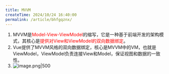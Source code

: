 ```yaml
---
title: MVVM
createTime: 2024/10/24 16:40:00
permalink: /article/bhfgqznx/
---
```

1. MVVM是<font color="#ff0000">Model-View-ViewModel</font>的缩写，它是一种基于前端开发的架构模式，其核心是<font color="#ff0000">提供对View和ViewModel的双向数据绑定</font>。
2. Vue提供了MVVM风格的双向数据绑定，核心是MVVM中的VM，也就是ViewModel，ViewModel负责连接View和Model，保证视图和数据的一致性。
3. ![image.png|500](https://raw.gitmirror.com/jiuxi521/typora/master/202404131038925.png)


